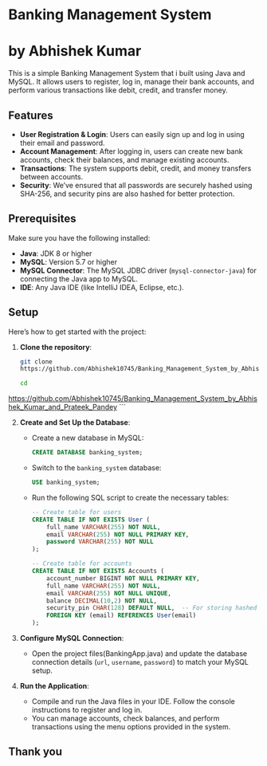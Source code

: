 # Banking Management System 
# by Abhishek Kumar

This is a simple Banking Management System that i built using Java and MySQL. It allows users to register, log in, manage their bank accounts, and perform various transactions like debit, credit, and transfer money.

## Features

- **User Registration & Login**: Users can easily sign up and log in using their email and password.
- **Account Management**: After logging in, users can create new bank accounts, check their balances, and manage existing accounts.
- **Transactions**: The system supports debit, credit, and money transfers between accounts.
- **Security**: We’ve ensured that all passwords are securely hashed using SHA-256, and security pins are also hashed for better protection.

## Prerequisites

Make sure you have the following installed:

- **Java**: JDK 8 or higher
- **MySQL**: Version 5.7 or higher
- **MySQL Connector**: The MySQL JDBC driver (`mysql-connector-java`) for connecting the Java app to MySQL.
- **IDE**: Any Java IDE (like IntelliJ IDEA, Eclipse, etc.).

## Setup

Here’s how to get started with the project:

1. **Clone the repository**:
    ```bash
    git clone
    https://github.com/Abhishek10745/Banking_Management_System_by_Abhishek_Kumar_and_Prateek_Pandey
    
    cd
https://github.com/Abhishek10745/Banking_Management_System_by_Abhishek_Kumar_and_Prateek_Pandey
    ```

2. **Create and Set Up the Database**:
    - Create a new database in MySQL:
        ```sql
        CREATE DATABASE banking_system;
        ```
    - Switch to the `banking_system` database:
        ```sql
        USE banking_system;
        ```
    - Run the following SQL script to create the necessary tables:
        ```sql
        -- Create table for users
        CREATE TABLE IF NOT EXISTS User (
            full_name VARCHAR(255) NOT NULL,
            email VARCHAR(255) NOT NULL PRIMARY KEY,
            password VARCHAR(255) NOT NULL
        );

        -- Create table for accounts
        CREATE TABLE IF NOT EXISTS Accounts (
            account_number BIGINT NOT NULL PRIMARY KEY,
            full_name VARCHAR(255) NOT NULL,
            email VARCHAR(255) NOT NULL UNIQUE,
            balance DECIMAL(10,2) NOT NULL,
            security_pin CHAR(128) DEFAULT NULL,  -- For storing hashed security pin (SHA-256)
            FOREIGN KEY (email) REFERENCES User(email)
        );
        ```

3. **Configure MySQL Connection**:
    - Open the project files(BankingApp.java) and update the database connection details (`url`, `username`, `password`) to match your MySQL setup.

4. **Run the Application**:
    - Compile and run the Java files in your IDE. Follow the console instructions to register and log in.
    - You can manage accounts, check balances, and perform transactions using the menu options provided in the system.

## Thank you
